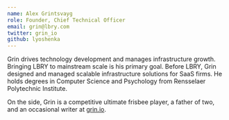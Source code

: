 ```yaml
---
name: Alex Grintsvayg
role: Founder, Chief Technical Officer
email: grin@lbry.com
twitter: grin_io
github: lyoshenka
---
```


Grin drives technology development and manages infrastructure growth. Bringing LBRY to mainstream scale is his primary goal. Before LBRY, Grin designed and managed scalable infrastructure solutions for SaaS firms. He holds degrees in Computer Science and Psychology from Rensselaer Polytechnic Institute.

On the side, Grin is a competitive ultimate frisbee player, a father of two, and an occasional writer at [grin.io](https://grin.io).
